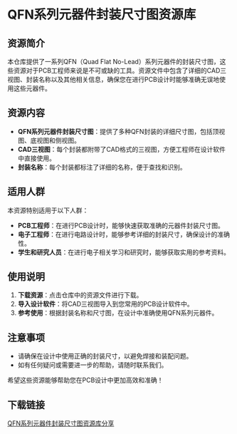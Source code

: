 # QFN系列元器件封装尺寸图资源库

## 资源简介

本仓库提供了一系列QFN（Quad Flat No-Lead）系列元器件的封装尺寸图，这些资源对于PCB工程师来说是不可或缺的工具。资源文件中包含了详细的CAD三视图、封装名称以及其他相关信息，确保您在进行PCB设计时能够准确无误地使用这些元器件。

## 资源内容

- **QFN系列元器件封装尺寸图**：提供了多种QFN封装的详细尺寸图，包括顶视图、底视图和侧视图。
- **CAD三视图**：每个封装都附带了CAD格式的三视图，方便工程师在设计软件中直接使用。
- **封装名称**：每个封装都标注了详细的名称，便于查找和识别。

## 适用人群

本资源特别适用于以下人群：

- **PCB工程师**：在进行PCB设计时，能够快速获取准确的元器件封装尺寸图。
- **电子工程师**：在进行电路设计时，能够参考详细的封装尺寸，确保设计的准确性。
- **学生和研究人员**：在进行电子相关学习和研究时，能够获取实用的参考资料。

## 使用说明

1. **下载资源**：点击仓库中的资源文件进行下载。
2. **导入设计软件**：将CAD三视图导入到您常用的PCB设计软件中。
3. **参考使用**：根据封装名称和尺寸图，在设计中准确使用QFN系列元器件。

## 注意事项

- 请确保在设计中使用正确的封装尺寸，以避免焊接和装配问题。
- 如有任何疑问或需要进一步的帮助，请随时联系我们。

希望这些资源能够帮助您在PCB设计中更加高效和准确！

## 下载链接

[QFN系列元器件封装尺寸图资源库分享](https://pan.quark.cn/s/a7ea71504781)